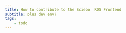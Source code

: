 ```yaml
---
title: How to contribute to the Sciebo  RDS Frontend
subtitle: plus dev env?
tags:
    - todo
---
```

